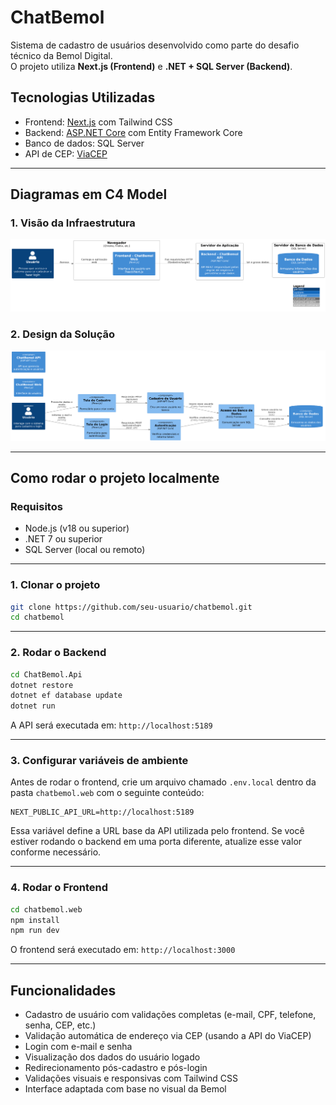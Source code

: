 # ChatBemol

Sistema de cadastro de usuários desenvolvido como parte do desafio técnico da Bemol Digital.  
O projeto utiliza **Next.js (Frontend)** e **.NET + SQL Server (Backend)**.

## Tecnologias Utilizadas

- Frontend: [Next.js](https://nextjs.org/) com Tailwind CSS
- Backend: [ASP.NET Core](https://dotnet.microsoft.com/) com Entity Framework Core
- Banco de dados: SQL Server
- API de CEP: [ViaCEP](https://viacep.com.br/)

---

## Diagramas em C4 Model

### 1. Visão da Infraestrutura

![Diagrama de Infraestrutura](Diagrams/Infraestrutura%20-%20C4%20Diagram.png)

### 2. Design da Solução

![Diagrama de Design da Solução](Diagrams/Design%20-%20C4%20Diagram.png)

---

## Como rodar o projeto localmente

### Requisitos

- Node.js (v18 ou superior)
- .NET 7 ou superior
- SQL Server (local ou remoto)

---

### 1. Clonar o projeto

```bash
git clone https://github.com/seu-usuario/chatbemol.git
cd chatbemol
```

---

### 2. Rodar o Backend

```bash
cd ChatBemol.Api
dotnet restore
dotnet ef database update
dotnet run
```

A API será executada em: `http://localhost:5189`

---

### 3. Configurar variáveis de ambiente

Antes de rodar o frontend, crie um arquivo chamado `.env.local` dentro da pasta `chatbemol.web` com o seguinte conteúdo:

```env
NEXT_PUBLIC_API_URL=http://localhost:5189
```

Essa variável define a URL base da API utilizada pelo frontend.
Se você estiver rodando o backend em uma porta diferente, atualize esse valor conforme necessário.

---

### 4. Rodar o Frontend

```bash
cd chatbemol.web
npm install
npm run dev
```

O frontend será executado em: `http://localhost:3000`

---

## Funcionalidades

- Cadastro de usuário com validações completas (e-mail, CPF, telefone, senha, CEP, etc.)
- Validação automática de endereço via CEP (usando a API do ViaCEP)
- Login com e-mail e senha
- Visualização dos dados do usuário logado
- Redirecionamento pós-cadastro e pós-login
- Validações visuais e responsivas com Tailwind CSS
- Interface adaptada com base no visual da Bemol
